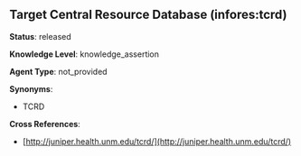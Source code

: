 [//]: # (DO NOT MANUALLY EDIT THIS FILE. IT IS GENERATED FROM A TEMPLATE.)

## Target Central Resource Database (infores:tcrd)

**Status**: released
  
**Knowledge Level**: knowledge_assertion
  
**Agent Type**: not_provided

**Synonyms**:

- TCRD

**Cross References**:

- [http://juniper.health.unm.edu/tcrd/](http://juniper.health.unm.edu/tcrd/)


